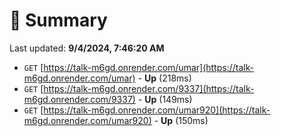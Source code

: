 # 📖 Summary
Last updated: **9/4/2024, 7:46:20 AM**

- `GET` [https://talk-m6gd.onrender.com/umar](https://talk-m6gd.onrender.com/umar) - **Up** (218ms)
- `GET` [https://talk-m6gd.onrender.com/9337](https://talk-m6gd.onrender.com/9337) - **Up** (149ms)
- `GET` [https://talk-m6gd.onrender.com/umar920](https://talk-m6gd.onrender.com/umar920) - **Up** (150ms)
